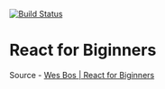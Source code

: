 [![Build Status](https://travis-ci.com/anandprajapati1/catch-of-the-day.svg?branch=master)](https://travis-ci.com/anandprajapati1/catch-of-the-day)
# React for Biginners

Source - [Wes Bos | React for Biginners](https://github.com/wesbos/React-For-Beginners-Starter-Files)